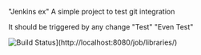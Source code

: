 "Jenkins ex"
A simple project to test git integration

It should be triggered by any change
"Test" 
"Even Test" 


![Build Status](http://localhost:8080/buildStatus/icon?job=libraries)](http://localhost:8080/job/libraries/)
